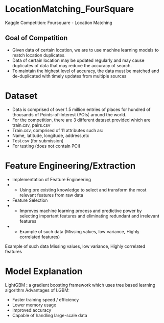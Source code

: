 # LocationMatching_FourSquare
Kaggle Competition: Foursquare - Location Matching
## Goal of Competition
- Given data of certain location, we are to use machine learning models to match location duplicates.
- Data of certain location may be updated regularly and may cause duplicates of data that may reduce the accuracy of search.
- To maintain the highest level of accuracy, the data must be matched and de-duplicated with timely updates from multiple sources


# Dataset 
- Data is comprised of over 1.5 million entries of places for hundred of thousands of Points-of-Interest (POIs) around the world.
- For the competition, there are 3 different dataset provided which are train.csv, pairs.csv
- Train.csv, comprised of 11 attributes such as:
- Name, latitude, longitude, address,etc
- Test.csv (for submission)
- For testing (does not contain POI)


# Feature Engineering/Extraction
- Implementation of Feature Engineering
- - Using pre existing knowledge to select and transform the most relevant features from raw data
- Feature Selection
- - Improves machine learning process and predictive power by selecting important features and eliminating redundant and irrelevant features
- - Example of such data (Missing values, low variance, Highly correlated features)


Example of such data
Missing values, low variance, Highly correlated features


# Model Explanation
LightGBM : a gradient boosting framework which uses tree based learning algorithm
Advantages of LGBM:
- Faster training speed / efficiency
- Lower memory usage
- Improved accuracy
- Capable of handling large-scale data
